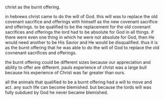 christ as the burnt offering.

in hebrews christ came to do the will of God. this will was to replace the old covenant sacrifice and offerings with himself as the new covenant sacrifice and offerings. to be qualified to be the replacement for the old covenant sacrifices and offerings the lord had to be absolute for God in all things. if there were even one thing in which he were not absolute for God, then He would need another to be His Savior and He would be disqualified. thus it is as the burnt offering that he was able to do the will of God to replace the old covnenant sacrifices and offerings.

the burnt offering could be different sizes because our appreciation and ability to offer are different. pauls experience of christ was a large bull because his experience of Christ was far greater than ours.

all the animals that qualified to be a burnt offering had a will to move and act. any such life can become blemished. but because the lords will was fully subdued by God he never became blemished.

